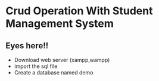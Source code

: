 # Crud Operation With Student Management System

## Eyes here!!

- Download web server (xampp,wampp)
- import the sql file
- Create a database named demo

